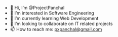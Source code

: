 - 👋 Hi, I’m @ProjectPanchal
- 👀 I’m interested in Software Engineering
- 🌱 I’m currently learning Web Development 
- 💞️ I’m looking to collaborate on IT related projects
- 📫 How to reach me: pxpanchal@gmail.com

<!---
ProjectPanchal/ProjectPanchal is a ✨ special ✨ repository because its `README.md` (this file) appears on your GitHub profile.
You can click the Preview link to take a look at your changes.
--->
